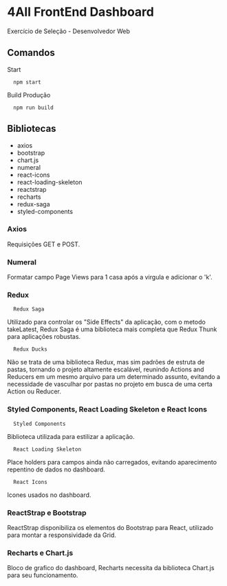 # 4All FrontEnd Dashboard

Exercício de Seleção - Desenvolvedor Web

## Comandos

Start

```
  npm start
```

Build Produção

```
  npm run build
```

## Bibliotecas

* axios
* bootstrap
* chart.js
* numeral
* react-icons
* react-loading-skeleton
* reactstrap
* recharts
* redux-saga
* styled-components

### Axios

Requisições GET e POST.

### Numeral

Formatar campo Page Views para 1 casa após a virgula e adicionar o 'k'.

### Redux

```
  Redux Saga
```

Utilizado para controlar os "Side Effects" da aplicação, com o metodo takeLatest, Redux Saga é uma biblioteca mais completa que Redux Thunk para aplicações robustas.

```
  Redux Ducks
```

Não se trata de uma biblioteca Redux, mas sim padrões de estruta de pastas, tornando o projeto altamente escalável, reunindo Actions and Reducers em um mesmo arquivo para um determinado assunto, evitando a necessidade de vasculhar por pastas no projeto em busca de uma certa Action ou Reducer.

### Styled Components, React Loading Skeleton e React Icons

```
  Styled Components
```
Biblioteca utilizada para estilizar a aplicação.

```
  React Loading Skeleton
```
Place holders para campos ainda não carregados, evitando aparecimento repentino de dados no dashboard.

```
  React Icons
```
Icones usados no dashboard.

### ReactStrap e Bootstrap

ReactStrap disponibiliza os elementos do Bootstrap para React, utilizado para montar a responsividade da Grid.

### Recharts e Chart.js

Bloco de grafico do dashboard, Recharts necessita da biblioteca Chart.js para seu funcionamento.